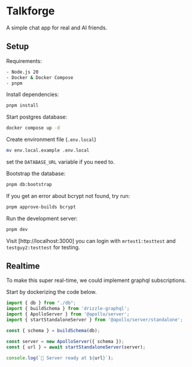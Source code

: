 # Talkforge

A simple chat app for real and AI friends.

## Setup

Requirements:

```bash
- Node.js 20
- Docker & Docker Compose
- pnpm
```

Install dependencies:

```bash
pnpm install
```

Start postgres database:

```bash
docker compose up -d
```

Create environment file (`.env.local`)
```bash
mv env.local.example .env.local
````
set the `DATABASE_URL` variable if you need to.

Bootstrap the database:

```bash
pnpm db:bootstrap
```

If you get an error about bcrypt not found, try run:

```bash
pnpm approve-builds bcrypt
```

Run the development server:

```bash
pnpm dev
```

Visit [http://localhost:3000] you can login with `mrtest1:testtest` and `testguy2:testtest` for testing.

## Realtime

To make this super real-time, we could implement graphql subscriptions.

Start by dockerizing the code below.

```typescript
import { db } from "./db";
import { buildSchema } from 'drizzle-graphql';
import { ApolloServer } from '@apollo/server';
import { startStandaloneServer } from '@apollo/server/standalone';

const { schema } = buildSchema(db);

const server = new ApolloServer({ schema });
const { url } = await startStandaloneServer(server);

console.log(`🚀 Server ready at ${url}`);
```
